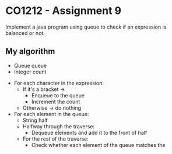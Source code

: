# CO1212 - Assignment 9

Implement a java program using queue to check if an expression is balanced or not.

## My algorithm
- Queue queue
- Integer count

* For each character in the expression:
  * If it's a bracket -> 
    * Enqueue to the queue
    * Increment the count
  * Otherwise -> do nothing
* For each element in the queue:
  * String half
  * Halfway through the traverse:
    * Dequeue elements and add it to the front of half
  * For the rest of the traverse:
    * Check whether each element of the queue matches the 